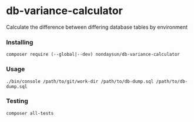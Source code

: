 # db-variance-calculator
Calculate the difference between differing database tables by environment

### Installing

```shell
composer require (--global|--dev) nondaysun/db-variance-calculator 
```

### Usage

```shell
./bin/console /path/to/git/work-dir /path/to/db-dump.sql /path/to/db-dump.sql
```

### Testing

```shell
composer all-tests
```
